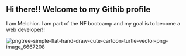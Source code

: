 ## Hi there!! Welcome to my Githib profile

I am Melchior. I am part of the NF bootcamp and my goal is to become a web developer!!

![pngtree-simple-flat-hand-draw-cute-cartoon-turtle-vector-png-image_6667208](https://github.com/MelchiorForster/MelchiorForster/assets/134959951/1f2ba7d2-1bd3-4020-bb7f-bb9ffb0113da)




